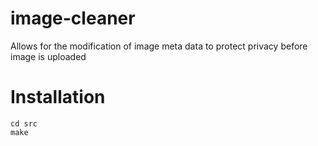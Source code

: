 # image-cleaner
Allows for the modification of image meta data to protect privacy before image is uploaded

# Installation
```
cd src
make
```